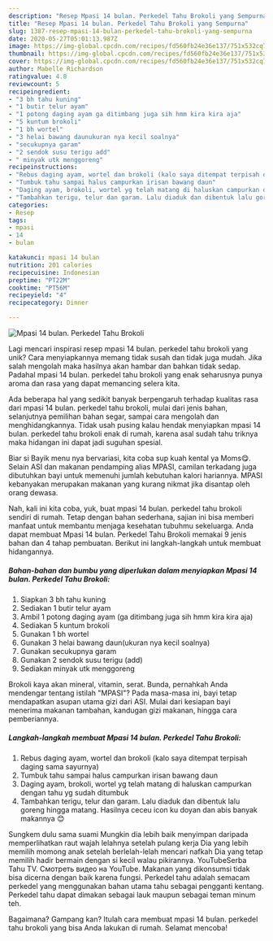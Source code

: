 ```yaml
---
description: "Resep Mpasi 14 bulan. Perkedel Tahu Brokoli yang Sempurna"
title: "Resep Mpasi 14 bulan. Perkedel Tahu Brokoli yang Sempurna"
slug: 1387-resep-mpasi-14-bulan-perkedel-tahu-brokoli-yang-sempurna
date: 2020-05-27T05:01:13.987Z
image: https://img-global.cpcdn.com/recipes/fd560fb24e36e137/751x532cq70/mpasi-14-bulan-perkedel-tahu-brokoli-foto-resep-utama.jpg
thumbnail: https://img-global.cpcdn.com/recipes/fd560fb24e36e137/751x532cq70/mpasi-14-bulan-perkedel-tahu-brokoli-foto-resep-utama.jpg
cover: https://img-global.cpcdn.com/recipes/fd560fb24e36e137/751x532cq70/mpasi-14-bulan-perkedel-tahu-brokoli-foto-resep-utama.jpg
author: Mabelle Richardson
ratingvalue: 4.8
reviewcount: 5
recipeingredient:
- "3 bh tahu kuning"
- "1 butir telur ayam"
- "1 potong daging ayam ga ditimbang juga sih hmm kira kira aja"
- "5 kuntum brokoli"
- "1 bh wortel"
- "3 helai bawang daunukuran nya kecil soalnya"
- "secukupnya garam"
- "2 sendok susu terigu add"
- " minyak utk menggoreng"
recipeinstructions:
- "Rebus daging ayam, wortel dan brokoli (kalo saya ditempat terpisah daging sama sayurnya)"
- "Tumbuk tahu sampai halus campurkan irisan bawang daun"
- "Daging ayam, brokoli, wortel yg telah matang di haluskan campurkan dengan tahu yg sudah ditumbuk"
- "Tambahkan terigu, telur dan garam. Lalu diaduk dan dibentuk lalu goreng hingga matang. Hasilnya ceceu icon ku doyan dan abis banyak makannya 😊"
categories:
- Resep
tags:
- mpasi
- 14
- bulan

katakunci: mpasi 14 bulan 
nutrition: 201 calories
recipecuisine: Indonesian
preptime: "PT22M"
cooktime: "PT56M"
recipeyield: "4"
recipecategory: Dinner

---
```



![Mpasi 14 bulan. Perkedel Tahu Brokoli](https://img-global.cpcdn.com/recipes/fd560fb24e36e137/751x532cq70/mpasi-14-bulan-perkedel-tahu-brokoli-foto-resep-utama.jpg)

Lagi mencari inspirasi resep mpasi 14 bulan. perkedel tahu brokoli yang unik? Cara menyiapkannya memang tidak susah dan tidak juga mudah. Jika salah mengolah maka hasilnya akan hambar dan bahkan tidak sedap. Padahal mpasi 14 bulan. perkedel tahu brokoli yang enak seharusnya punya aroma dan rasa yang dapat memancing selera kita.

Ada beberapa hal yang sedikit banyak berpengaruh terhadap kualitas rasa dari mpasi 14 bulan. perkedel tahu brokoli, mulai dari jenis bahan, selanjutnya pemilihan bahan segar, sampai cara mengolah dan menghidangkannya. Tidak usah pusing kalau hendak menyiapkan mpasi 14 bulan. perkedel tahu brokoli enak di rumah, karena asal sudah tahu triknya maka hidangan ini dapat jadi suguhan spesial.

Biar si Bayik menu nya bervariasi, kita coba sup kuah kental ya Moms😋. Selain ASI dan makanan pendamping alias MPASI, camilan terkadang juga dibutuhkan bayi untuk memenuhi jumlah kebutuhan kalori hariannya. MPASI kebanyakan merupakan makanan yang kurang nikmat jika disantap oleh orang dewasa.


Nah, kali ini kita coba, yuk, buat mpasi 14 bulan. perkedel tahu brokoli sendiri di rumah. Tetap dengan bahan sederhana, sajian ini bisa memberi manfaat untuk membantu menjaga kesehatan tubuhmu sekeluarga. Anda dapat membuat Mpasi 14 bulan. Perkedel Tahu Brokoli memakai 9 jenis bahan dan 4 tahap pembuatan. Berikut ini langkah-langkah untuk membuat hidangannya.

<!--inarticleads1-->

##### Bahan-bahan dan bumbu yang diperlukan dalam menyiapkan Mpasi 14 bulan. Perkedel Tahu Brokoli:

1. Siapkan 3 bh tahu kuning
1. Sediakan 1 butir telur ayam
1. Ambil 1 potong daging ayam (ga ditimbang juga sih hmm kira kira aja)
1. Sediakan 5 kuntum brokoli
1. Gunakan 1 bh wortel
1. Gunakan 3 helai bawang daun(ukuran nya kecil soalnya)
1. Gunakan secukupnya garam
1. Gunakan 2 sendok susu terigu (add)
1. Sediakan  minyak utk menggoreng


Brokoli kaya akan mineral, vitamin, serat. Bunda, pernahkah Anda mendengar tentang istilah &#34;MPASI&#34;? Pada masa-masa ini, bayi tetap mendapatkan asupan utama gizi dari ASI. Mulai dari kesiapan bayi menerima makanan tambahan, kandugan gizi makanan, hingga cara pemberiannya. 

<!--inarticleads2-->

##### Langkah-langkah membuat Mpasi 14 bulan. Perkedel Tahu Brokoli:

1. Rebus daging ayam, wortel dan brokoli (kalo saya ditempat terpisah daging sama sayurnya)
1. Tumbuk tahu sampai halus campurkan irisan bawang daun
1. Daging ayam, brokoli, wortel yg telah matang di haluskan campurkan dengan tahu yg sudah ditumbuk
1. Tambahkan terigu, telur dan garam. Lalu diaduk dan dibentuk lalu goreng hingga matang. Hasilnya ceceu icon ku doyan dan abis banyak makannya 😊


Sungkem dulu sama suami Mungkin dia lebih baik menyimpan daripada memperlihatkan raut wajah lelahnya setelah pulang kerja Dia yang lebih memilih momong anak setelah berlelah-lelah mencari nafkah Dia yang tetap memilih hadir bermain dengan si kecil walau pikirannya. YouTubeSerba Tahu TV. Смотреть видео на YouTube. Makanan yang dikonsumsi tidak bisa dicerna dengan baik karena fungsi. Perkedel tahu adalah semacam perkedel yang menggunakan bahan utama tahu sebagai pengganti kentang. Perkedel tahu dapat dimakan sebagai lauk maupun sebagai teman minum teh. 

Bagaimana? Gampang kan? Itulah cara membuat mpasi 14 bulan. perkedel tahu brokoli yang bisa Anda lakukan di rumah. Selamat mencoba!
